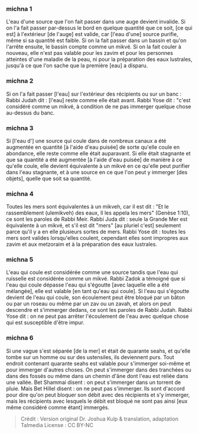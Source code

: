 
### michna 1
L'eau d'une source que l'on fait passer dans une auge devient invalide. Si on l'a fait passer par-dessus le bord en quelque quantité que ce soit, [ce qui est] à l'extérieur [de l'auge] est valide, car [l'eau d'une] source purifie, même si sa quantité est faible. Si on la fait passer dans un bassin et qu'on l'arrête ensuite, le bassin compte comme un mikvé. Si on la fait couler à nouveau, elle n'est pas valable pour les zavim et pour les personnes atteintes d'une maladie de la peau, ni pour la préparation des eaux lustrales, jusqu'à ce que l'on sache que la première [eau] a disparu.

### michna 2
Si on l'a fait passer [l'eau] sur l'extérieur des récipients ou sur un banc : Rabbi Judah dit : [l'eau] reste comme elle était avant. Rabbi Yose dit : "c'est considéré comme un mikvé, à condition de ne pas immerger quelque chose au-dessus du banc.

### michna 3
Si [l'eau d'] une source qui coule dans de nombreux canaux a été augmentée en quantité [à l'aide d'eau puisée] de sorte qu'elle coule en abondance, elle reste comme elle était auparavant. Si elle était stagnante et que sa quantité a été augmentée [à l'aide d'eau puisée] de manière à ce qu'elle coule, elle devient équivalente à un mikvé en ce qu'elle peut purifier dans l'eau stagnante, et à une source en ce que l'on peut y immerger [des objets], quelle que soit sa quantité.

### michna 4
Toutes les mers sont équivalentes à un mikveh, car il est dit : "Et le rassemblement (ulemikveh) des eaux, Il les appela les mers" (Genèse 1:10), ce sont les paroles de Rabbi Meir. Rabbi Juda dit : seule la Grande Mer est équivalente à un mikvé, et s'il est dit "mers" [au pluriel c'est] seulement parce qu'il y a en elle plusieurs sortes de mers. Rabbi Yose dit : toutes les mers sont valides lorsqu'elles coulent, cependant elles sont impropres aux zavim et aux metzoraim et à la préparation des eaux lustrales.

### michna 5
L'eau qui coule est considérée comme une source tandis que l'eau qui ruisselle est considérée comme un mikvé. Rabbi Zadok a témoigné que si l'eau qui coule dépasse l'eau qui s'égoutte [avec laquelle elle a été mélangée], elle est valable [en tant qu'eau qui coule]. Si l'eau qui s'égoutte devient de l'eau qui coule, son écoulement peut être bloqué par un bâton ou par un roseau ou même par un zav ou un zavah, et alors on peut descendre et s'immerger dedans, ce sont les paroles de Rabbi Judah. Rabbi Yose dit : on ne peut pas arrêter l'écoulement de l'eau avec quelque chose qui est susceptible d'être impur.

### michna 6
Si une vague s'est séparée [de la mer] et était de quarante seahs, et qu'elle tombe sur un homme ou sur des ustensiles, ils deviennent purs. Tout endroit contenant quarante seahs est valable pour s'immerger soi-même et pour immerger d'autres choses. On peut s'immerger dans des tranchées ou dans des fossés ou même dans un chemin d'âne dont l'eau est reliée dans une vallée. Bet Shammai disent : on peut s'immerger dans un torrent de pluie. Mais Bet Hillel disent : on ne peut pas s'immerger. Ils sont d'accord pour dire qu'on peut bloquer son débit avec des récipients et s'y immerger, mais les récipients avec lesquels le débit est bloqué ne sont pas ainsi [eux même considéré comme étant] immergés.

>Crédit : Version original Dr. Joshua Kulp & translation, adaptation Talmedia
>License : CC BY-NC